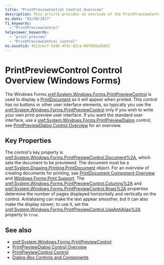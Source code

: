 ```yaml
---
title: "PrintPreviewControl Control Overview"
description: This article provides an overview of the PrintPreviewControl control in Windows Forms, which is used to display a PrintDocument as it will appear when printed.
ms.date: "03/30/2017"
f1_keywords: 
  - "PrintPreviewControl"
helpviewer_keywords: 
  - "print preview"
  - "PrintPreviewControl control"
ms.assetid: 4513c6c7-5e9b-4f4c-82ca-00f993a26955
---
```

# PrintPreviewControl Control Overview (Windows Forms)

The Windows Forms <xref:System.Windows.Forms.PrintPreviewControl> is used to display a [PrintDocument](printdocument-component-windows-forms.md) as it will appear when printed. This control has no buttons or other user interface elements, so typically you use the <xref:System.Windows.Forms.PrintPreviewControl> only if you wish to write your own print-preview user interface. If you want the standard user interface, use a <xref:System.Windows.Forms.PrintPreviewDialog> control; see [PrintPreviewDialog Control Overview](printpreviewdialog-control-overview-windows-forms.md) for an overview.  
  
## Key Properties  

 The control's key property is <xref:System.Windows.Forms.PrintPreviewControl.Document%2A>, which sets the document to be previewed. The document must be a <xref:System.Drawing.Printing.PrintDocument> object. For an overview of creating documents for printing, see [PrintDocument Component Overview](printdocument-component-overview-windows-forms.md) and [Windows Forms Print Support](../advanced/windows-forms-print-support.md). The <xref:System.Windows.Forms.PrintPreviewControl.Columns%2A> and <xref:System.Windows.Forms.PrintPreviewControl.Rows%2A> properties determine the number of pages displayed horizontally and vertically on the control. Antialiasing can make the text appear smoother, but it can also make the display slower; to use it, set the <xref:System.Windows.Forms.PrintPreviewControl.UseAntiAlias%2A> property to `true`.  
  
## See also

- <xref:System.Windows.Forms.PrintPreviewControl>
- [PrintPreviewDialog Control Overview](printpreviewdialog-control-overview-windows-forms.md)
- [PrintPreviewControl Control](printpreviewcontrol-control-windows-forms.md)
- [Dialog-Box Controls and Components](dialog-box-controls-and-components-windows-forms.md)
